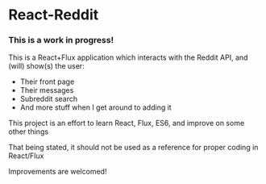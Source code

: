 # React-Reddit
### This is a work in progress!

This is a React+Flux application which interacts with the Reddit API, and (will) show(s) the user:

* Their front page
* Their messages
* Subreddit search
* And more stuff when I get around to adding it

This project is an effort to learn React, Flux, ES6, and improve on some other things

That being stated, it should not be used as a reference for proper coding in React/Flux

Improvements are welcomed!
